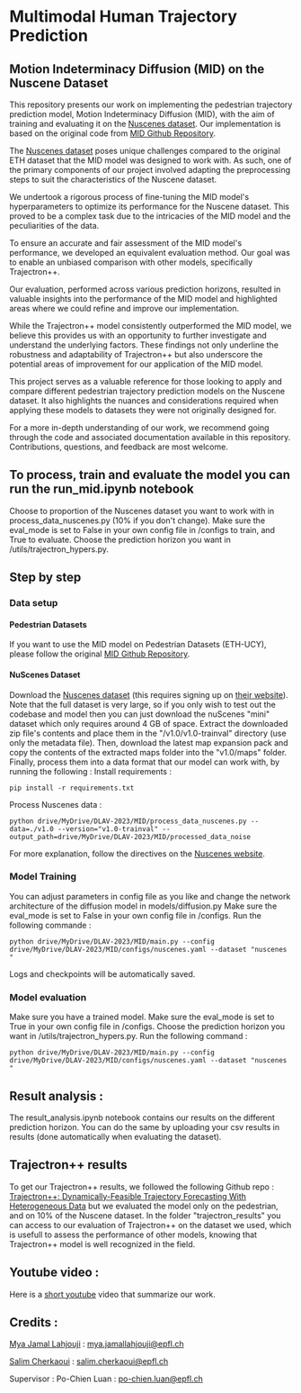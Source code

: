 # Multimodal Human Trajectory Prediction
## Motion Indeterminacy Diffusion (MID) on the Nuscene Dataset
This repository presents our work on implementing the pedestrian trajectory prediction model, Motion Indeterminacy Diffusion (MID), with the aim of training and evaluating it on the [Nuscenes dataset](https://www.nuscenes.org). Our implementation is based on the original code from [MID Github Repository](https://github.com/Gutianpei/MID/tree/main).

The [Nuscenes dataset](https://www.nuscenes.org) poses unique challenges compared to the original ETH dataset that the MID model was designed to work with. As such, one of the primary components of our project involved adapting the preprocessing steps to suit the characteristics of the Nuscene dataset.

We undertook a rigorous process of fine-tuning the MID model's hyperparameters to optimize its performance for the Nuscene dataset. This proved to be a complex task due to the intricacies of the MID model and the peculiarities of the data.

To ensure an accurate and fair assessment of the MID model's performance, we developed an equivalent evaluation method. Our goal was to enable an unbiased comparison with other models, specifically Trajectron++.

Our evaluation, performed across various prediction horizons, resulted in valuable insights into the performance of the MID model and highlighted areas where we could refine and improve our implementation.

While the Trajectron++ model consistently outperformed the MID model, we believe this provides us with an opportunity to further investigate and understand the underlying factors. These findings not only underline the robustness and adaptability of Trajectron++ but also underscore the potential areas of improvement for our application of the MID model.

This project serves as a valuable reference for those looking to apply and compare different pedestrian trajectory prediction models on the Nuscene dataset. It also highlights the nuances and considerations required when applying these models to datasets they were not originally designed for.

For a more in-depth understanding of our work, we recommend going through the code and associated documentation available in this repository. Contributions, questions, and feedback are most welcome.

## To process, train and evaluate the model you can run the run_mid.ipynb notebook
Choose to proportion of the Nuscenes dataset you want to work with in process_data_nuscenes.py (10% if you don't change).
Make sure the eval_mode is set to False in your own config file in /configs to train, and True to evaluate.
Choose the prediction horizon you want in /utils/trajectron_hypers.py.

## Step by step

### Data setup

#### Pedestrian Datasets

If you want to use the MID model on Pedestrian Datasets (ETH-UCY), please follow the original [MID Github Repository](https://github.com/Gutianpei/MID/tree/main).

#### NuScenes Dataset

Download the [Nuscenes dataset](https://www.nuscenes.org) (this requires signing up on [their website](https://www.nuscenes.org)). Note that the full dataset is very large, so if you only wish to test out the codebase and model then you can just download the nuScenes "mini" dataset which only requires around 4 GB of space. Extract the downloaded zip file's contents and place them in the "/v1.0/v1.0-trainval" directory (use only the metadata file). Then, download the latest map expansion pack and copy the contents of the extracted maps folder into the "v1.0/maps" folder. Finally, process them into a data format that our model can work with, by running the following :
Install requirements :
```
pip install -r requirements.txt
```
Process Nuscenes data :
```
python drive/MyDrive/DLAV-2023/MID/process_data_nuscenes.py --data=./v1.0 --version="v1.0-trainval" --output_path=drive/MyDrive/DLAV-2023/MID/processed_data_noise
```

For more explanation, follow the directives on the [Nuscenes website](https://www.nuscenes.org).

### Model Training
You can adjust parameters in config file as you like and change the network architecture of the diffusion model in models/diffusion.py
Make sure the eval_mode is set to False in your own config file in /configs.
Run the following commande :
```
python drive/MyDrive/DLAV-2023/MID/main.py --config drive/MyDrive/DLAV-2023/MID/configs/nuscenes.yaml --dataset "nuscenes "
```
Logs and checkpoints will be automatically saved.

### Model evaluation
Make sure you have a trained model.
Make sure the eval_mode is set to True in your own config file in /configs.
Choose the prediction horizon you want in /utils/trajectron_hypers.py.
Run the following command :
```
python drive/MyDrive/DLAV-2023/MID/main.py --config drive/MyDrive/DLAV-2023/MID/configs/nuscenes.yaml --dataset "nuscenes "
```
## Result analysis :
The result_analysis.ipynb notebook contains our results on the different prediction horizon.
You can do the same by uploading your csv results in results (done automatically when evaluating the dataset).

## Trajectron++ results
To get our Trajectron++ results, we followed the following Github repo : [Trajectron++: Dynamically-Feasible Trajectory Forecasting With Heterogeneous Data](https://github.com/StanfordASL/Trajectron-plus-plus/tree/master)
but we evaluated the model only on the pedestrian, and on 10% of the Nuscene dataset.
In the folder "trajectron_results" you can access to our evaluation of Trajectron++ on the dataset we used, which is usefull to assess the performance of other models, knowing that Trajectron++ model is well recognized in the field.

## Youtube video : 
Here is a [short youtube](https://youtu.be/hOtD71qZE_I) video that summarize our work.

## Credits :
[Mya Jamal Lahjouji](https://www.linkedin.com/in/mya-lahjouji-b05457233/) : mya.jamallahjouji@epfl.ch

[Salim Cherkaoui](https://www.linkedin.com/in/salim-cherkaoui-911844197/) : salim.cherkaoui@epfl.ch

Supervisor : Po-Chien Luan : po-chien.luan@epfl.ch


